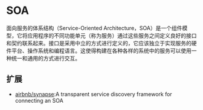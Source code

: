 # SOA

面向服务的体系结构（Service-Oriented Architecture，SOA）是一个组件模型，它将应用程序的不同功能单元（称为服务）通过这些服务之间定义良好的接口和契约联系起来。接口是采用中立的方式进行定义的，它应该独立于实现服务的硬件平台、操作系统和编程语言。这使得构建在各种各样的系统中的服务可以使用一种统一和通用的方式进行交互。



## 扩展

* [airbnb/synapse](https://github.com/airbnb/synapse):A transparent service discovery framework for connecting an SOA